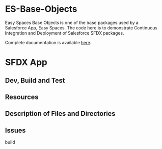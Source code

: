# ES-Base-Objects

Easy Spaces Base Objects is one of the base packages used by a Salesforce App, Easy Spaces.
The code here is to demonstrate Continuous Integration and Deployment of Salesforce SFDX packages.

Complete documentation is available [here](https://github.com/ECFMG/salesforce-unlocked-packages-guide/wiki).

# SFDX App


## Dev, Build and Test


## Resources


## Description of Files and Directories


## Issues
build